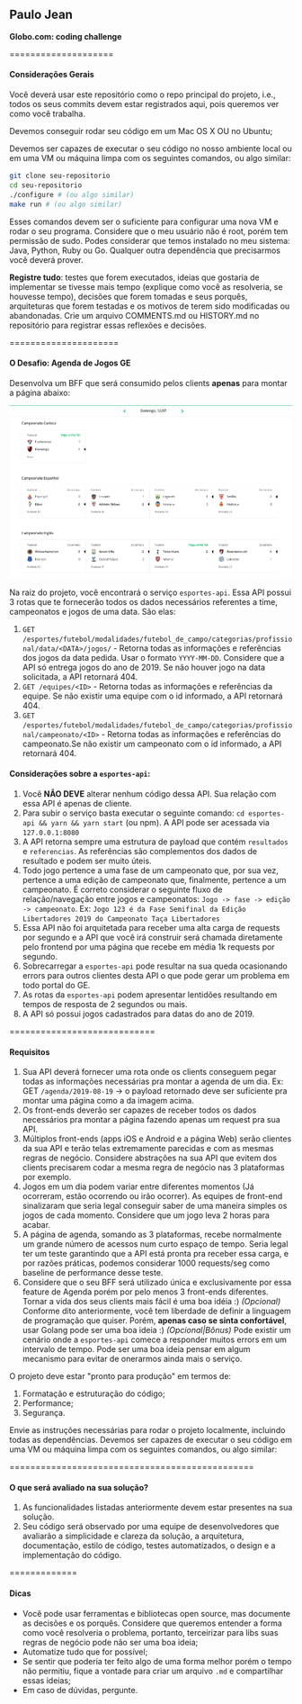 ## Paulo Jean
**Globo.com: coding challenge**

====================
#### Considerações Gerais
Você deverá usar este repositório como o repo principal do projeto, i.e., todos os seus commits devem estar registrados aqui, pois queremos ver como você trabalha.

Devemos conseguir rodar seu código em um Mac OS X OU no Ubuntu;

Devemos ser capazes de executar o seu código no nosso ambiente local ou em uma VM ou máquina limpa com os seguintes comandos, ou algo similar:

```bash
git clone seu-repositorio
cd seu-repositorio
./configure # (ou algo similar)
make run # (ou algo similar)
```

Esses comandos devem ser o suficiente para configurar uma nova VM e rodar o seu programa. Considere que o meu usuário não é root, porém tem permissão de sudo. Podes considerar que temos instalado no meu sistema: Java, Python, Ruby ou Go. Qualquer outra dependência que precisarmos você deverá prover.

**Registre tudo**: testes que forem executados, ideias que gostaria de implementar se tivesse mais tempo (explique como você as resolveria, se houvesse tempo), decisões que forem tomadas e seus porquês, arquiteturas que forem testadas e os motivos de terem sido modificadas ou abandonadas. Crie um arquivo COMMENTS.md ou HISTORY.md no repositório para registrar essas reflexões e decisões.

=====================
#### O Desafio: Agenda de Jogos GE

Desenvolva um BFF que será consumido pelos clients **apenas** para montar a página abaixo:

![Agenda GE](agenda-tela.png?raw=true)

Na raiz do projeto, você encontrará o serviço `esportes-api`. Essa API possui 3 rotas que te fornecerão todos os dados necessários referentes a time, campeonatos e jogos de uma data. São elas:
1. `GET /esportes/futebol/modalidades/futebol_de_campo/categorias/profissional/data/<DATA>/jogos/` - Retorna todas as informações e referências dos jogos da data pedida. Usar o formato `YYYY-MM-DD`. Considere que a API só entrega jogos do ano de 2019. Se não houver jogo na data solicitada, a API retornará 404.
2. `GET /equipes/<ID>` - Retorna todas as informações e referências da equipe. Se não existir uma equipe com o id informado, a API retornará 404.
3. `GET /esportes/futebol/modalidades/futebol_de_campo/categorias/profissional/campeonato/<ID>` - Retorna todas as informações e referências do campeonato.Se não existir um campeonato com o id informado, a API retornará 404.

#### Considerações sobre a `esportes-api`:
1. Você **NÃO DEVE** alterar nenhum código dessa API. Sua relação com essa API é apenas de cliente.
2. Para subir o serviço basta executar o seguinte comando:
`cd esportes-api && yarn && yarn start` (ou npm).
A API pode ser acessada via `127.0.0.1:8080`
3. A API retorna sempre uma estrutura de payload que contém `resultados` e `referencias`. As referências são complementos dos dados de resultado e podem ser muito úteis.
4. Todo jogo pertence a uma fase de um campeonato que, por sua vez, pertence a uma edição de campeonato que, finalmente, pertence a um campeonato. É correto considerar o seguinte fluxo de relação/navegação entre jogos e campeonatos:
`Jogo -> fase -> edição -> campeonato`.
Ex: `Jogo 123 é da Fase Semifinal da Edição Libertadores 2019 do Campeonato Taça Libertadores`
5. Essa API não foi arquitetada para receber uma alta carga de requests por segundo e a API que você irá construir será chamada diretamente pelo frontend por uma página que recebe em média 1k requests por segundo.
6. Sobrecarregar a `esportes-api` pode resultar na sua queda ocasionando errors para outros clientes desta API o que pode gerar um problema em todo portal do GE.
7. As rotas da `esportes-api` podem apresentar lentidões resultando em tempos de resposta de 2 segundos ou mais.
8. A API só possui jogos cadastrados para datas do ano de 2019.


============================
#### Requisitos
1. Sua API deverá fornecer uma rota onde os clients conseguem pegar todas as informações necessárias pra montar a agenda de um dia.
Ex: GET `/agenda/2019-08-19` -> o payload retornado deve ser suficiente pra montar uma página como a da imagem acima.
2. Os front-ends deverão ser capazes de receber todos os dados necessários pra montar a página fazendo apenas um request pra sua API.
3. Múltiplos front-ends (apps iOS e Android e a página Web) serão clientes da sua API e terão telas extremamente parecidas e com as mesmas regras de negócio. Considere abstrações na sua API que evitem dos clients precisarem codar a mesma regra de negócio nas 3 plataformas por exemplo.
4. Jogos em um dia podem variar entre diferentes momentos (Já ocorreram, estão ocorrendo ou irão ocorrer). As equipes de front-end sinalizaram que seria legal conseguir saber de uma maneira simples os jogos de cada momento. Considere que um jogo leva 2 horas para acabar. 
5. A página de agenda, somando as 3 plataformas, recebe normalmente um grande número de acessos num curto espaço de tempo. Seria legal ter um teste garantindo que a API está pronta pra receber essa carga, e por razões práticas, podemos considerar 1000 requests/seg como baseline de performance desse teste.  
6. Considere que o seu BFF será utilizado única e exclusivamente por essa feature de Agenda porém por pelo menos 3 front-ends diferentes. Tornar a vida dos seus clients mais fácil é uma boa idéia :)
_*(Opcional)*_ Conforme dito anteriormente, você tem liberdade de definir a linguagem de programação que quiser. Porém, **apenas caso se sinta confortável**, usar Golang pode ser uma boa ideia :)
_*(Opcional|Bônus)*_ Pode existir um cenário onde a `esportes-api` comece a responder muitos errors em um intervalo de tempo. Pode ser uma boa ideia pensar em algum mecanismo para evitar de onerarmos ainda mais o serviço.

O projeto deve estar "pronto para produção" em termos de:

1. Formatação e estruturação do código;
2. Performance;
3. Segurança.

Envie as instruções necessárias para rodar o projeto localmente, incluindo todas as dependências. Devemos ser capazes de executar o seu código em uma VM ou máquina limpa com os seguintes comandos, ou algo similar:

===============================================
#### O que será avaliado na sua solução?

1. As funcionalidades listadas anteriormente devem estar presentes na sua solução.
2. Seu código será observado por uma equipe de desenvolvedores que avaliarão a simplicidade e clareza da solução, a arquitetura, documentação, estilo de código, testes automatizados, o design e a implementação do código.

=============
#### Dicas

- Você pode usar ferramentas e bibliotecas open source, mas documente as decisões e os porquês. Considere que queremos entender a forma como você resolveria o problema, portanto, terceirizar para libs suas regras de negócio pode não ser uma boa ideia;
- Automatize tudo que for possível;
- Se sentir que poderia ter feito algo de uma forma melhor porém o tempo não permitiu, fique a vontade para criar um arquivo `.md` e compartilhar essas ideias;
- Em caso de dúvidas, pergunte.
